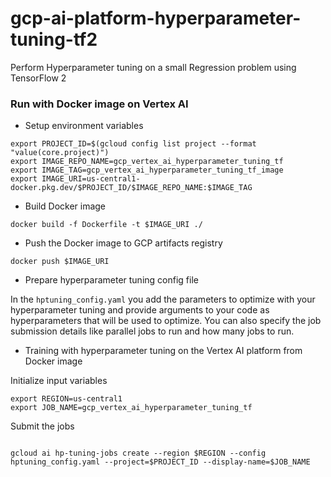 # gcp-ai-platform-hyperparameter-tuning-tf2
Perform Hyperparameter tuning on a small Regression problem using TensorFlow 2

### Run with Docker image on Vertex AI
* Setup environment variables

```
export PROJECT_ID=$(gcloud config list project --format "value(core.project)")
export IMAGE_REPO_NAME=gcp_vertex_ai_hyperparameter_tuning_tf
export IMAGE_TAG=gcp_vertex_ai_hyperparameter_tuning_tf_image
export IMAGE_URI=us-central1-docker.pkg.dev/$PROJECT_ID/$IMAGE_REPO_NAME:$IMAGE_TAG
```

* Build Docker image

<pre><code>docker build -f Dockerfile -t $IMAGE_URI ./</code></pre>

* Push the Docker image to GCP artifacts registry

<pre><code>docker push $IMAGE_URI</code></pre>

* Prepare hyperparameter tuning config file

In the `hptuning_config.yaml` you add the parameters to optimize with your hyperparameter tuning and provide arguments to your code as hyperparameters that will be used to optimize. You can also specify the job submission details like parallel jobs to run and how many jobs to run.

* Training with hyperparameter tuning on the Vertex AI platform from Docker image

Initialize input variables
```
export REGION=us-central1
export JOB_NAME=gcp_vertex_ai_hyperparameter_tuning_tf
```
Submit the jobs
<pre><code>
gcloud ai hp-tuning-jobs create --region $REGION --config hptuning_config.yaml --project=$PROJECT_ID --display-name=$JOB_NAME
</code></pre>
